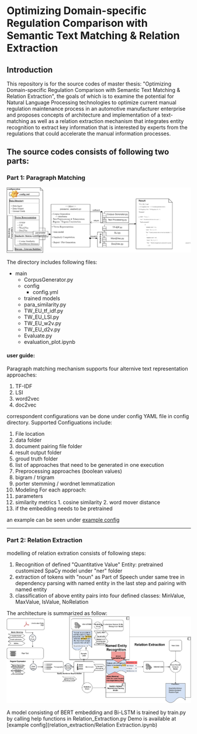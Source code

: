 # Optimizing Domain-specific Regulation Comparison with Semantic Text Matching & Relation Extraction 

## Introduction
This repository is for the source codes of master thesis: "Optimizing Domain-specific Regulation Comparison with Semantic Text Matching & Relation Extraction", the goals of which is to examine the potential for Natural Language Processing technologies to optimize current manual regulation maintenance process in an automotive manufacturer enterprise and proposes concepts of architecture and implementation of a text-matching as well as a relation extraction mechanism that integrates entity recognition to extract key information that is interested by experts from the regulations that could accelerate the manual information processes. 

## The source codes consists of following two parts:
### Part 1: Paragraph Matching
<img src="archiv/code structure.png">

The directory includes following files:

* main
  * CorpusGenerator.py
  * config
    * config.yml
  * trained models
  * para_similarity.py
  * TW_EU_tf_idf.py
  * TW_EU_LSI.py
  * TW_EU_w2v.py
  * TW_EU_d2v.py
  * Evaluate.py
  * evaluation_plot.ipynb
  
 #### user guide:
 Paragraph matching mechanism supports four alternive text representation approaches: 
 1. TF-IDF
 2. LSI
 3. word2vec
 4. doc2vec
 
correspondent configurations van be done under config YAML file in config directory. Supported Configuations include:
1. File location
  1. data folder
  2. document pairing file folder
  3. result output folder
  4. groud truth folder
2. list of approaches that need to be generated in one execution
3. Preprocessing approaches (boolean values)
  1. bigram / trigram
  2. porter stemming / wordnet lemmatization
4. Modeling 
  For each approach:
  1. parameters
  2. similarity metrics
    1. cosine similarity 
    2. word mover distance
  3. if the embedding needs to be pretrained
  
an example can be seen under [example config](paragraph_matching/main/config)
  
 
- - - -
### Part 2: Relation Extraction
modelling of relation extration consists of following steps: 
1. Recognition of defined "Quantitative Value" Entity: pretrained customized SpaCy model under "ner" folder
2. extraction of tokens with "noun" as Part of Speech under same tree in dependency parsing with named entity in the last step and pairing with named entity
3. classification of above entity pairs into four defined classes: MinValue, MaxValue, IsValue, NoRelation

The architecture is summarized as follow:
<img src="archiv/relation extraction.png">

A model consisting of BERT embedding and Bi-LSTM is trained by train.py by calling help functions in Relation_Extraction.py
Demo is available at [example config](relation_extraction/Relation Extraction.ipynb)
